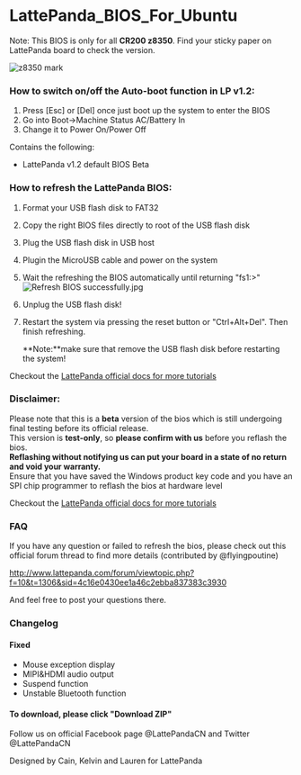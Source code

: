 # LattePanda_BIOS_For_Ubuntu

Note: This BIOS is only for all **CR200 z8350**. Find your sticky paper on LattePanda board to check the version. 

![z8350 mark](https://i.imgur.com/w1Ys5eG.png)

### How to switch on/off the Auto-boot function in LP v1.2:

1. Press [Esc] or [Del] once just boot up the system to enter the BIOS
2. Go into Boot->Machine Status AC/Battery In
3. Change it to Power On/Power Off

Contains the following:

- LattePanda v1.2 default BIOS Beta

### How to refresh the LattePanda BIOS:

1. Format your USB flash disk to FAT32

2. Copy the right BIOS files directly to root of the USB flash disk

3. Plug the USB flash disk in USB host

4. Plugin the MicroUSB cable and power on the system

5. Wait the refreshing the BIOS automatically until returning "fs1:\>"![Refresh BIOS successfully.jpg](http://www.lattepanda.com/wp-content/uploads/2016/04/Refresh-BIOS-successfully.jpg)

6. Unplug the USB flash disk!

7. Restart the system via pressing the reset button or "Ctrl+Alt+Del". Then finish refreshing.

   **Note:**make sure that remove the USB flash disk before restarting the system!

Checkout the [LattePanda official docs for more tutorials](http://docs.lattepanda.com/) 



### Disclaimer:

Please note that this is a **beta** version of the bios which is still undergoing final testing before its official release.  
This version is **test-only**, so **please confirm with us** before you reflash the bios.  
**Reflashing without notifying us can put your board in a state of no return and void your warranty.**  
Ensure that you have saved the Windows product key code and you have an SPI chip programmer to reflash the bios at hardware level  

Checkout the [LattePanda official docs for more tutorials](http://www.lattepanda.com/docs) 



### FAQ

If you have any question or failed to refresh the bios, please check out this official forum thread to find more details (contributed by @flyingpoutine)

http://www.lattepanda.com/forum/viewtopic.php?f=10&t=1306&sid=4c16e0430ee1a46c2ebba837383c3930

And feel free to post your questions there. 



### Changelog

#### Fixed

- Mouse exception display 
- MIPI&HDMI audio output
- Suspend function
- Unstable Bluetooth function



#### To download, please click "Download ZIP"

Follow us on official Facebook page @LattePandaCN and Twitter @LattePandaCN

Designed by Cain, Kelvin and Lauren for LattePanda